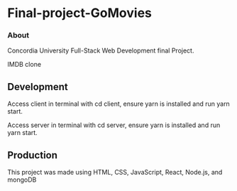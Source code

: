 ﻿# Final-project-GoMovies
 
 
### About
Concordia University Full-Stack Web Development final Project.

IMDB clone

## Development
Access client in terminal with cd client, ensure yarn is installed and run yarn start.

Access server in terminal with cd server, ensure yarn is installed and run yarn start.

## Production
This project was made using HTML, CSS, JavaScript, React, Node.js, and mongoDB 
